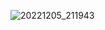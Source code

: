 ![20221205_211943](https://user-images.githubusercontent.com/113514374/205775943-9ee4056a-c98f-4c66-a47c-de1ce866f71a.jpg)
